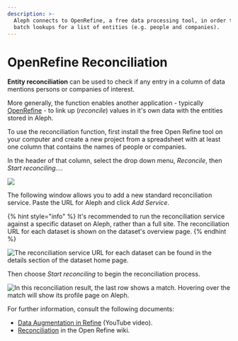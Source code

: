 ```yaml
---
description: >-
  Aleph connects to OpenRefine, a free data processing tool, in order to perform
  batch lookups for a list of entities (e.g. people and companies).
---
```


# OpenRefine Reconciliation

**Entity reconciliation** can be used to check if any entry in a column of data mentions persons or companies of interest.

More generally, the function enables another application - typically [OpenRefine](http://openrefine.org) - to link up (_reconcile_) values in it's own data with the entities stored in Aleph.

To use the reconciliation function, first install the free Open Refine tool on your computer and create a new project from a spreadsheet with at least one column that contains the names of people or companies.

In the header of that column, select the drop down menu, _Reconcile_, then _Start reconciling..._.

![](../.gitbook/assets/screenshot-2019-08-29-at-17.56.35.png)

The following window allows you to add a new standard reconciliation service. Paste the URL for Aleph and click _Add Service_.

{% hint style="info" %}
It's recommended to run the reconciliation service against a specific dataset on Aleph, rather than a full site. The reconciliation URL for each dataset is shown on the dataset's overview page.
{% endhint %}

![The reconciliation service URL for each dataset can be found in the details section of the dataset home page.](../.gitbook/assets/screenshot-2019-08-29-at-17.59.27.png)

Then choose _Start reconciling_ to begin the reconciliation process.

![In this reconciliation result, the last row shows a match. Hovering over the match will show its profile page on Aleph.](../.gitbook/assets/screenshot-2019-08-29-at-18.01.06.png)

For further information, consult the following documents:

* [Data Augmentation in Refine](https://www.youtube.com/watch?v=5tsyz3ibYzk#t=2m42) (YouTube video).
* [Reconciliation](https://github.com/OpenRefine/OpenRefine/wiki/Reconciliation) in the Open Refine wiki.
